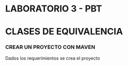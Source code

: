 LABORATORIO 3 - PBT
===

# CLASES DE EQUIVALENCIA

### CREAR UN PROYECTO CON MAVEN
Dados los requerimientos se crea el proyecto
